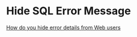 # Hide SQL Error Message
[How do you hide error details from Web users][1]

[1]: https://community.microstrategy.com/s/question/0D54400004zXwC1CAK/how-do-you-hide-error-details-from-web-users
